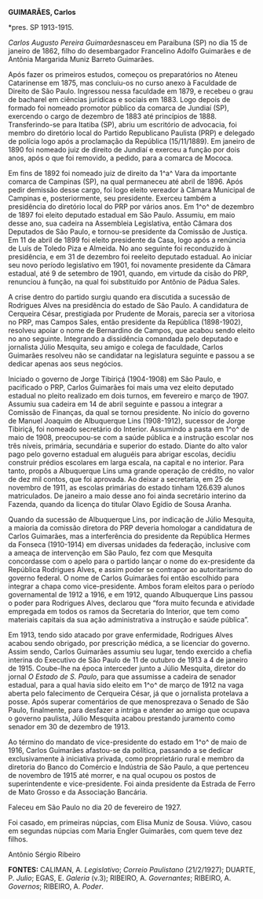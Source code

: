 **GUIMARÃES, Carlos**

\*pres. SP 1913-1915.

*Carlos Augusto Pereira Guimarães*nasceu em Paraibuna (SP) no dia 15 de
janeiro de 1862, filho do desembargador Francelino Adolfo Guimarães e de
Antônia Margarida Muniz Barreto Guimarães.

Após fazer os primeiros estudos, começou os preparatórios no Ateneu
Catarinense em 1875, mas concluiu-os no curso anexo à Faculdade de
Direito de São Paulo. Ingressou nessa faculdade em 1879, e recebeu o
grau de bacharel em ciências jurídicas e sociais em 1883. Logo depois de
formado foi nomeado promotor público da comarca de Jundiaí (SP),
exercendo o cargo de dezembro de 1883 até princípios de 1888.
Transferindo-se para Itatiba (SP), abriu um escritório de advocacia, foi
membro do diretório local do Partido Republicano Paulista (PRP) e
delegado de polícia logo após a proclamação da República (15/11/1889).
Em janeiro de 1890 foi nomeado juiz de direito de Jundiaí e exerceu a
função por dois anos, após o que foi removido, a pedido, para a comarca
de Mococa.

Em fins de 1892 foi nomeado juiz de direito da 1^a^ Vara da importante
comarca de Campinas (SP), na qual permaneceu até abril de 1896. Após
pedir demissão desse cargo, foi logo eleito vereador à Câmara Municipal
de Campinas e, posteriormente, seu presidente. Exerceu também a
presidência do diretório local do PRP por vários anos. Em 1^o^ de
dezembro de 1897 foi eleito deputado estadual em São Paulo. Assumiu, em
maio desse ano, sua cadeira na Assembleia Legislativa, então Câmara dos
Deputados de São Paulo, e tornou-se presidente da Comissão de Justiça.
Em 11 de abril de 1899 foi eleito presidente da Casa, logo após a
renúncia de Luís de Toledo Piza e Almeida. No ano seguinte foi
reconduzido à presidência, e em 31 de dezembro foi reeleito deputado
estadual. Ao iniciar seu novo período legislativo em 1901, foi novamente
presidente da Câmara estadual, até 9 de setembro de 1901, quando, em
virtude da cisão do PRP, renunciou à função, na qual foi substituído por
Antônio de Pádua Sales.

A crise dentro do partido surgiu quando era discutida a sucessão de
Rodrigues Alves na presidência do estado de São Paulo. A candidatura de
Cerqueira César, prestigiada por Prudente de Morais, parecia ser a
vitoriosa no PRP, mas Campos Sales, então presidente da República
(1898-1902), resolveu apoiar o nome de Bernardino de Campos, que acabou
sendo eleito no ano seguinte. Integrando a dissidência comandada pelo
deputado e jornalista Júlio Mesquita, seu amigo e colega de faculdade,
Carlos Guimarães resolveu não se candidatar na legislatura seguinte e
passou a se dedicar apenas aos seus negócios.

Iniciado o governo de Jorge Tibiriçá (1904-1908) em São Paulo, e
pacificado o PRP, Carlos Guimarães foi mais uma vez eleito deputado
estadual no pleito realizado em dois turnos, em fevereiro e março de
1907. Assumiu sua cadeira em 14 de abril seguinte e passou a integrar a
Comissão de Finanças, da qual se tornou presidente. No início do governo
de Manuel Joaquim de Albuquerque Lins (1908-1912), sucessor de Jorge
Tibiriçá, foi nomeado secretário do Interior. Assumindo a pasta em 1^o^
de maio de 1908, preocupou-se com a saúde pública e a instrução escolar
nos três níveis, primária, secundária e superior do estado. Diante do
alto valor pago pelo governo estadual em aluguéis para abrigar escolas,
decidiu construir prédios escolares em larga escala, na capital e no
interior. Para tanto, propôs a Albuquerque Lins uma grande operação de
crédito, no valor de dez mil contos, que foi aprovada. Ao deixar a
secretaria, em 25 de novembro de 1911, as escolas primárias do estado
tinham 126.639 alunos matriculados. De janeiro a maio desse ano foi
ainda secretário interino da Fazenda, quando da licença do titular Olavo
Egídio de Sousa Aranha.

Quando da sucessão de Albuquerque Lins, por indicação de Júlio Mesquita,
a maioria da comissão diretora do PRP deveria homologar a candidatura de
Carlos Guimarães, mas a interferência do presidente da República Hermes
da Fonseca (1910-1914) em diversas unidades da federação, inclusive com
a ameaça de intervenção em São Paulo, fez com que Mesquita concordasse
com o apelo para o partido lançar o nome do ex-presidente da República
Rodrigues Alves, e assim poder se contrapor ao autoritarismo do governo
federal. O nome de Carlos Guimarães foi então escolhido para integrar a
chapa como vice-presidente. Ambos foram eleitos para o período
governamental de 1912 a 1916, e em 1912, quando Albuquerque Lins passou
o poder para Rodrigues Alves, declarou que “fora muito fecunda e
atividade empregada em todos os ramos da Secretaria do Interior, que tem
como materiais capitais da sua ação administrativa a instrução e saúde
pública”.

Em 1913, tendo sido atacado por grave enfermidade, Rodrigues Alves
acabou sendo obrigado, por prescrição médica, a se licenciar do governo.
Assim sendo, Carlos Guimarães assumiu seu lugar, tendo exercido a chefia
interina do Executivo de São Paulo de 11 de outubro de 1913 a 4 de
janeiro de 1915. Coube-lhe na época interceder junto a Júlio Mesquita,
diretor do jornal *O Estado de S. Paulo*, para que assumisse a cadeira
de senador estadual, para a qual havia sido eleito em 1^o^ de março de
1912 na vaga aberta pelo falecimento de Cerqueira César, já que o
jornalista protelava a posse. Após superar comentários de que
menosprezava o Senado de São Paulo, finalmente, para desfazer a intriga
e atender ao amigo que ocupava o governo paulista, Júlio Mesquita acabou
prestando juramento como senador em 30 de dezembro de 1913.

Ao término do mandato de vice-presidente do estado em 1^o^ de maio de
1916, Carlos Guimarães afastou-se da política, passando a se dedicar
exclusivamente à iniciativa privada, como proprietário rural e membro da
diretoria do Banco do Comércio e Indústria de São Paulo, a que pertenceu
de novembro de 1915 até morrer, e na qual ocupou os postos de
superintendente e vice-presidente. Foi ainda presidente da Estrada de
Ferro de Mato Grosso e da Associação Bancária.

Faleceu em São Paulo no dia 20 de fevereiro de 1927.

Foi casado, em primeiras núpcias, com Elisa Muniz de Sousa. Viúvo, casou
em segundas núpcias com Maria Engler Guimarães, com quem teve dez
filhos.

Antônio Sérgio Ribeiro

**FONTES:** CALIMAN, A. *Legislativo*; *Correio Paulistano* (21/2/1927);
DUARTE, P. *Julio*; EGAS, E. *Galeria* (v.3); RIBEIRO, A. *Governantes*;
RIBEIRO, A. *Governos*; RIBEIRO, A. *Poder*.
